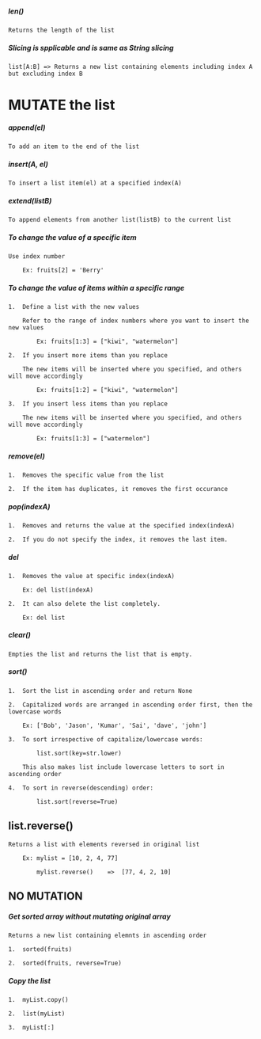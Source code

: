 ##### len()

    Returns the length of the list

##### Slicing is spplicable and is same as String slicing

    list[A:B] => Returns a new list containing elements including index A but excluding index B


# MUTATE the list

##### append(el)

    To add an item to the end of the list

##### insert(A, el)

    To insert a list item(el) at a specified index(A)

##### extend(listB)

    To append elements from another list(listB) to the current list


##### To change the value of a specific item

    Use index number

        Ex: fruits[2] = 'Berry'

##### To change the value of items within a specific range

    1.  Define a list with the new values
    
        Refer to the range of index numbers where you want to insert the new values

            Ex: fruits[1:3] = ["kiwi", "watermelon"]

    2.  If you insert more items than you replace
    
        The new items will be inserted where you specified, and others will move accordingly

            Ex: fruits[1:2] = ["kiwi", "watermelon"]

    3.  If you insert less items than you replace
    
        The new items will be inserted where you specified, and others will move accordingly

            Ex: fruits[1:3] = ["watermelon"]


##### remove(el)

    1.  Removes the specific value from the list

    2.  If the item has duplicates, it removes the first occurance

##### pop(indexA)

    1.  Removes and returns the value at the specified index(indexA)

    2.  If you do not specify the index, it removes the last item.

##### del

    1.  Removes the value at specific index(indexA)

        Ex: del list(indexA)

    2.  It can also delete the list completely.

        Ex: del list

##### clear()

    Empties the list and returns the list that is empty.


##### sort()

    1.  Sort the list in ascending order and return None

    2.  Capitalized words are arranged in ascending order first, then the lowercase words

        Ex: ['Bob', 'Jason', 'Kumar', 'Sai', 'dave', 'john']

    3.  To sort irrespective of capitalize/lowercase words:

            list.sort(key=str.lower)
        
        This also makes list include lowercase letters to sort in ascending order

    4.  To sort in reverse(descending) order:

            list.sort(reverse=True)


## list.reverse()

    Returns a list with elements reversed in original list

        Ex: mylist = [10, 2, 4, 77]

            mylist.reverse()    =>  [77, 4, 2, 10]


## NO MUTATION

##### Get sorted array without mutating original array

    Returns a new list containing elemnts in ascending order

    1.  sorted(fruits)

    2.  sorted(fruits, reverse=True)


##### Copy the list

    1.  myList.copy()

    2.  list(myList)

    3.  myList[:]

